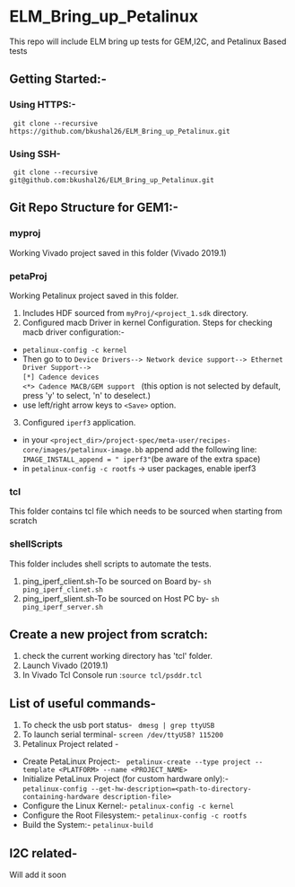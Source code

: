 # ELM_Bring_up_Petalinux
This repo will include ELM bring up tests for GEM,I2C, and  Petalinux Based tests

## Getting Started:-
### Using HTTPS:-
``` git clone --recursive https://github.com/bkushal26/ELM_Bring_up_Petalinux.git```

### Using SSH-
``` git clone --recursive git@github.com:bkushal26/ELM_Bring_up_Petalinux.git```

## Git Repo Structure for GEM1:-

### myproj
Working Vivado project saved in this folder (Vivado 2019.1)

### petaProj
Working Petalinux project saved in this folder. 
1. Includes HDF sourced from `myProj/<project_1.sdk` directory.
2. Configured macb Driver in kernel Configuration. Steps for checking macb driver configuration:- 
-  ```petalinux-config -c kernel ```
- Then go to to `Device Drivers--> Network device support--> Ethernet Driver Support-->` \
 		`[*] Cadence devices`\
		`<*> Cadence MACB/GEM support ` (this option is not selected by default, press 'y' to select, 'n' to deselect.)
- use left/right arrow keys to `<Save>` option.
	
3. Configured `iperf3` application. 
- in your `<project_dir>/project-spec/meta-user/recipes-core/images/petalinux-image.bb` append add the following line:\
   ```IMAGE_INSTALL_append = " iperf3"```(be aware of the extra space)
- in ```petalinux-config -c rootfs``` -> user packages, enable iperf3
	
### tcl
This folder contains tcl file which needs to be sourced when starting from scratch

### shellScripts
This folder includes shell scripts to automate the tests.
1. ping_iperf_client.sh-To be sourced on Board by- ``` sh ping_iperf_clinet.sh ```
2. ping_iperf_slient.sh-To be sourced on Host PC by- ``` sh ping_iperf_server.sh ```
 


## Create a new project from scratch:
1. check the current working directory has 'tcl' folder.
2. Launch Vivado (2019.1)
3. In Vivado Tcl Console run :```source tcl/psddr.tcl```

## List of useful commands-
1. To check the usb port status- ``` dmesg | grep ttyUSB```
2. To launch serial terminal- ```screen /dev/ttyUSB? 115200```
3. Petalinux Project related -
- Create PetaLinux Project:- ```  petalinux-create --type project --template <PLATFORM> --name <PROJECT_NAME> ```
- Initialize PetaLinux Project (for custom hardware only):- <br />
``` petalinux-config --get-hw-description=<path-to-directory-containing-hardware description-file> ```
-  Configure the Linux Kernel:- ```petalinux-config -c kernel ```
-  Configure the Root Filesystem:- ```petalinux-config -c rootfs ```
-  Build the System:- ```petalinux-build ```

## I2C related-
Will add it soon 

